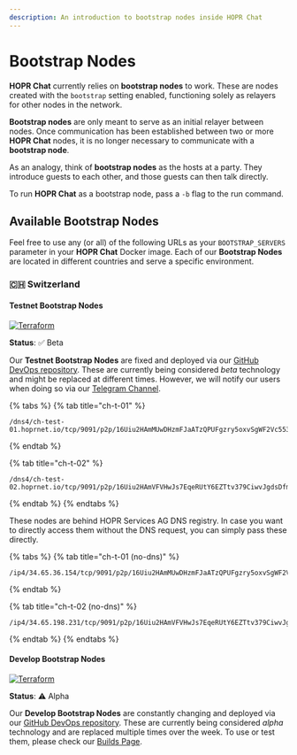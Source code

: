 ```yaml
---
description: An introduction to bootstrap nodes inside HOPR Chat
---
```


# Bootstrap Nodes

**HOPR Chat** currently relies on **bootstrap nodes** to work. These are nodes created with the `bootstrap` setting enabled, functioning solely as relayers for other nodes in the network.

**Bootstrap nodes** are only meant to serve as an initial relayer between nodes. Once communication has been established between two or more **HOPR Chat** nodes, it is no longer necessary to communicate with a **bootstrap node**.

As an analogy, think of **bootstrap nodes** as the hosts at a party. They introduce guests to each other, and those guests can then talk directly.

To run **HOPR Chat** as a bootstrap node, pass a `-b` flag to the run command.

## Available Bootstrap Nodes

Feel free to use any \(or all\) of the following URLs as your `BOOTSTRAP_SERVERS` parameter in your **HOPR Chat** Docker image. Each of our **Bootstrap Nodes** are located in different countries and serve a specific environment.

### 🇨🇭 Switzerland

#### Testnet Bootstrap Nodes

[![Terraform](https://github.com/hoprnet/hopr-devops/workflows/Terraform/badge.svg)](https://github.com/hoprnet/hopr-devops/workflows/Terraform/badge.svg)

**Status**: ✅ Beta

Our **Testnet Bootstrap Nodes** are fixed and deployed via our [GitHub DevOps repository](https://github.com/hoprnet/hopr-devops). These are currently being considered _beta_ technology and might be replaced at different times. However, we will notify our users when doing so via our [Telegram Channel](http://t.me/hoprnet).

{% tabs %}
{% tab title="ch-t-01" %}

```text
/dns4/ch-test-01.hoprnet.io/tcp/9091/p2p/16Uiu2HAmMUwDHzmFJaATzQPUFgzry5oxvSgWF2Vc553HCpekC4qU
```

{% endtab %}

{% tab title="ch-t-02" %}

```text
/dns4/ch-test-02.hoprnet.io/tcp/9091/p2p/16Uiu2HAmVFVHwJs7EqeRUtY6EZTtv379CiwvJgdsDfmdywbKfgAq
```

{% endtab %}
{% endtabs %}

These nodes are behind HOPR Services AG DNS registry. In case you want to directly access them without the DNS request, you can simply pass these directly.

{% tabs %}
{% tab title="ch-t-01 \(no-dns\)" %}

```text
/ip4/34.65.36.154/tcp/9091/p2p/16Uiu2HAmMUwDHzmFJaATzQPUFgzry5oxvSgWF2Vc553HCpekC4qU
```

{% endtab %}

{% tab title="ch-t-02 \(no-dns\)" %}

```
/ip4/34.65.198.231/tcp/9091/p2p/16Uiu2HAmVFVHwJs7EqeRUtY6EZTtv379CiwvJgdsDfmdywbKfgAq
```

{% endtab %}
{% endtabs %}

#### Develop Bootstrap Nodes

[![Terraform](https://github.com/hoprnet/hopr-devops/workflows/Terraform/badge.svg)](https://github.com/hoprnet/hopr-devops/workflows/Terraform/badge.svg)

**Status**: ⚠️ Alpha

Our **Develop Bootstrap Nodes** are constantly changing and deployed via our [GitHub DevOps repository](https://github.com/hoprnet/hopr-devops). These are currently being considered _alpha_ technology and are replaced multiple times over the week. To use or test them, please check our [Builds Page](https://github.com/hoprnet/hopr-devops/actions?query=workflow%3ATerraform).
